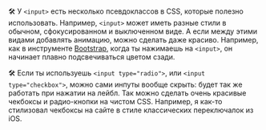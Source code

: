 
🛠 У `<input>` есть несколько псевдоклассов в CSS, которые полезно использовать. Например, `<input>` может иметь разные стили в обычном, сфокусированном и выключенном виде. А если между этими видами добавлять анимацию, можно сделать даже красиво. Например, как в инструменте [Bootstrap](https://getbootstrap.com/), когда ты нажимаешь на `<input>`, он начинает плавно подсвечиваться цветом сзади.

🛠 Если ты используешь `<input type="radio">`, или `<input type="checkbox">`, можно сами инпуты вообще скрыть: будет так же работать при нажатии на лейбл. Так можно сделать очень красивые чекбоксы и радио-кнопки на чистом CSS. Например, я как-то стилизовал чекбоксы на сайте в стиле классических переключалок из iOS.
